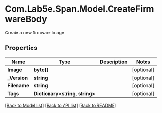 # Com.Lab5e.Span.Model.CreateFirmwareBody
Create a new firmware image

## Properties

Name | Type | Description | Notes
------------ | ------------- | ------------- | -------------
**Image** | **byte[]** |  | [optional] 
**_Version** | **string** |  | [optional] 
**Filename** | **string** |  | [optional] 
**Tags** | **Dictionary&lt;string, string&gt;** |  | [optional] 

[[Back to Model list]](../README.md#documentation-for-models) [[Back to API list]](../README.md#documentation-for-api-endpoints) [[Back to README]](../README.md)

